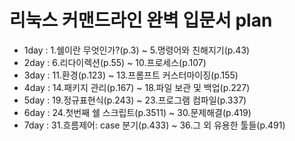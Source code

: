 # 리눅스 커맨드라인 완벽 입문서 plan
* 1day : 1.쉘이란 무엇인가?(p.3) ~ 5.명령어와 친해지기(p.43)
* 2day : 6.리다이렉션(p.55) ~ 10.프로세스(p.107)             
* 3day : 11.환경(p.123) ~ 13.프롬프트 커스터마이징(p.155)
* 4day : 14.패키지 관리(p.167) ~ 18.파일 보관 및 백업(p.227)
* 5day : 19.정규표현식(p.243) ~ 23.프로그램 컴파일(p.337)
* 6day : 24.첫번째 쉘 스크립트(p.3511) ~ 30.문제해결(p.419)
* 7day : 31.흐름제어: case 분기(p.433) ~ 36.그 외 유용한 툴들(p.491)

 
